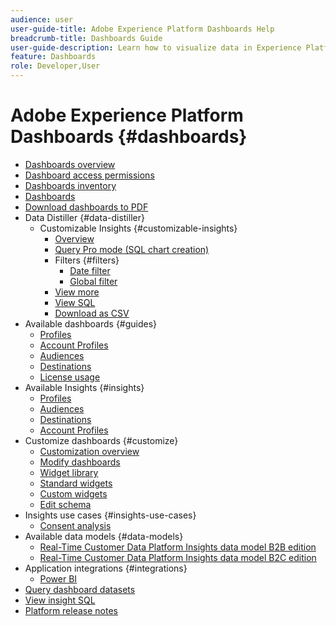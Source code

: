 ```yaml
---
audience: user
user-guide-title: Adobe Experience Platform Dashboards Help
breadcrumb-title: Dashboards Guide
user-guide-description: Learn how to visualize data in Experience Platform through customizable dashboards.
feature: Dashboards
role: Developer,User
---
```


# Adobe Experience Platform Dashboards {#dashboards}

* [Dashboards overview](home.md)
* [Dashboard access permissions](permissions.md)
* [Dashboards inventory](inventory.md)
* [Dashboards](user-defined-dashboards.md)
* [Download dashboards to PDF](download.md)
* Data Distiller {#data-distiller}
  * Customizable Insights {#customizable-insights}
    * [Overview](data-distiller/customizable-insights/overview.md)
    * [Query Pro mode (SQL chart creation)](data-distiller/customizable-insights/query-pro-mode.md)
    * Filters {#filters}
      * [Date filter](data-distiller/customizable-insights/filters/date-filter.md)
      * [Global filter](data-distiller/customizable-insights/filters/global-filter.md) 
    * [View more](data-distiller/customizable-insights/view-more.md)
    * [View SQL](data-distiller/customizable-insights/view-sql.md)
    * [Download as CSV](data-distiller/customizable-insights/view-more.md#downlaod-csv)
* Available dashboards {#guides}
  * [Profiles](guides/profiles.md)
  * [Account Profiles](guides/account-profiles.md)
  * [Audiences](guides/audiences.md)
  * [Destinations](guides/destinations.md)
  * [License usage](guides/license-usage.md)
* Available Insights {#insights}
  * [Profiles](insights/profiles.md)
  * [Audiences](insights/audiences.md)
  * [Destinations](insights/destinations.md)
  * [Account Profiles](insights/account-profiles.md)
* Customize dashboards {#customize}  
  * [Customization overview](customize/overview.md)
  * [Modify dashboards](customize/modify.md)
  * [Widget library](customize/widget-library.md)
  * [Standard widgets](customize/standard-widgets.md)
  * [Custom widgets](customize/custom-widgets.md)
  * [Edit schema](customize/edit-schema.md)
* Insights use cases {#insights-use-cases}
  * [Consent analysis](insights-use-cases/consent-analysis.md)
* Available data models {#data-models}
  * [Real-Time Customer Data Platform Insights data model B2B edition](data-models/cdp-insights-data-model-b2b.md)
  * [Real-Time Customer Data Platform Insights data model B2C edition](data-models/cdp-insights-data-model-b2c.md)
* Application integrations {#integrations}
  * [Power BI](integrations/power-bi.md)
* [Query dashboard datasets](query.md)
* [View insight SQL](view-sql.md)
* [Platform release notes](https://experienceleague.adobe.com/en/docs/experience-platform/release-notes/latest)